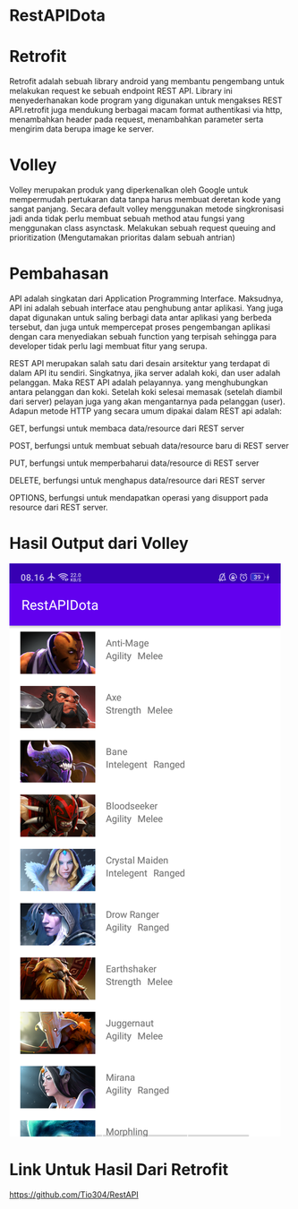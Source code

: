 # RestAPIDota

# Retrofit
Retrofit adalah sebuah library android yang membantu pengembang untuk melakukan request ke sebuah endpoint REST API. Library ini menyederhanakan kode program yang digunakan untuk mengakses REST API.retrofit juga mendukung berbagai macam format authentikasi via http, menambahkan header pada request, menambahkan parameter serta mengirim data berupa image ke server.

# Volley
Volley merupakan produk yang diperkenalkan oleh Google untuk mempermudah pertukaran data tanpa harus membuat deretan kode yang sangat panjang. Secara default volley menggunakan metode singkronisasi jadi anda tidak perlu membuat sebuah method atau fungsi yang menggunakan class asynctask. Melakukan sebuah request queuing and prioritization (Mengutamakan prioritas dalam sebuah antrian)

# Pembahasan
API adalah singkatan dari Application Programming Interface. Maksudnya, API ini adalah sebuah interface atau penghubung antar aplikasi. Yang juga dapat digunakan untuk saling berbagi data antar aplikasi yang berbeda tersebut, dan juga untuk mempercepat proses pengembangan aplikasi dengan cara menyediakan sebuah function yang terpisah sehingga para developer tidak perlu lagi membuat fitur yang serupa.

REST API merupakan salah satu dari desain arsitektur yang terdapat di dalam API itu sendiri. Singkatnya, jika server adalah koki, dan user adalah pelanggan. Maka REST API adalah pelayannya. yang menghubungkan antara pelanggan dan koki. Setelah koki selesai memasak (setelah diambil dari server) pelayan juga yang akan mengantarnya pada pelanggan (user). Adapun metode HTTP yang secara umum dipakai dalam REST api adalah:

GET, berfungsi untuk membaca data/resource dari REST server

POST, berfungsi untuk membuat sebuah data/resource baru di REST server

PUT, berfungsi untuk memperbaharui data/resource di REST server

DELETE, berfungsi untuk menghapus data/resource dari REST server

OPTIONS, berfungsi untuk mendapatkan operasi yang disupport pada resource dari REST server.

# Hasil Output dari Volley
![Alt Text](https://github.com/Tio304/RestAPIDota/blob/master/Screenshot_2021-05-10-08-16-42-55.png)

# Link Untuk Hasil Dari Retrofit
https://github.com/Tio304/RestAPI
